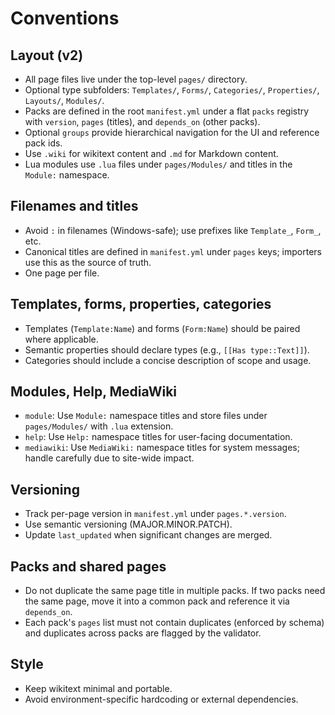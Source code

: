 ﻿# Conventions

## Layout (v2)

- All page files live under the top-level `pages/` directory.
- Optional type subfolders: `Templates/`, `Forms/`, `Categories/`, `Properties/`, `Layouts/`, `Modules/`.
- Packs are defined in the root `manifest.yml` under a flat `packs` registry with `version`, `pages` (titles), and `depends_on` (other packs).
- Optional `groups` provide hierarchical navigation for the UI and reference pack ids.
- Use `.wiki` for wikitext content and `.md` for Markdown content.
- Lua modules use `.lua` files under `pages/Modules/` and titles in the `Module:` namespace.

## Filenames and titles

- Avoid `:` in filenames (Windows-safe); use prefixes like `Template_`, `Form_`, etc.
- Canonical titles are defined in `manifest.yml` under `pages` keys; importers use this as the source of truth.
- One page per file.

## Templates, forms, properties, categories

- Templates (`Template:Name`) and forms (`Form:Name`) should be paired where applicable.
- Semantic properties should declare types (e.g., `[[Has type::Text]]`).
- Categories should include a concise description of scope and usage.

## Modules, Help, MediaWiki

- `module`: Use `Module:` namespace titles and store files under `pages/Modules/` with `.lua` extension.
- `help`: Use `Help:` namespace titles for user-facing documentation.
- `mediawiki`: Use `MediaWiki:` namespace titles for system messages; handle carefully due to site-wide impact.

## Versioning

- Track per-page version in `manifest.yml` under `pages.*.version`.
- Use semantic versioning (MAJOR.MINOR.PATCH).
- Update `last_updated` when significant changes are merged.

## Packs and shared pages

- Do not duplicate the same page title in multiple packs. If two packs need the same page, move it into a common pack and reference it via `depends_on`.
- Each pack's `pages` list must not contain duplicates (enforced by schema) and duplicates across packs are flagged by the validator.

## Style

- Keep wikitext minimal and portable.
- Avoid environment-specific hardcoding or external dependencies.
